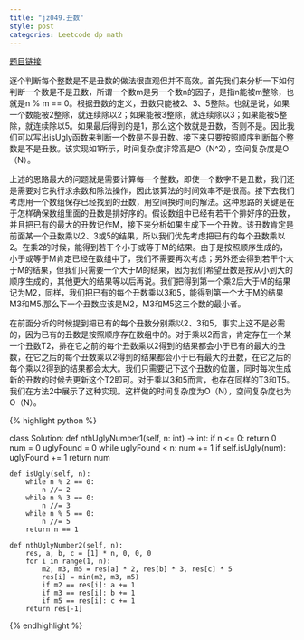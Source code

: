 ```yaml
---
title: "jz049.丑数"
style: post
categories: Leetcode dp math
---
```


[题目链接](https://leetcode-cn.com/problems/chou-shu-lcof/)

逐个判断每个整数是不是丑数的做法很直观但并不高效。首先我们来分析一下如何判断一个数是不是丑数，所谓一个数m是另一个数n的因子，是指n能被m整除，也就是n % m == 0。根据丑数的定义，丑数只能被2、3、5整除。也就是说，如果一个数能被2整除，就连续除以2；如果能被3整除，就连续除以3；如果能被5整除，就连续除以5。如果最后得到的是1，那么这个数就是丑数，否则不是。因此我们可以写出isUgly函数来判断一个数是不是丑数。接下来只要按照顺序判断每个整数是不是丑数。该实现如1所示，时间复杂度非常高是O（N^2），空间复杂度是O（N）。

上述的思路最大的问题就是需要计算每一个整数，即使一个数字不是丑数，我们还是需要对它执行求余数和除法操作，因此该算法的时间效率不是很高。接下去我们考虑用一个数组保存已经找到的丑数，用空间换时间的解法。这种思路的关键是在于怎样确保数组里面的丑数是排好序的。假设数组中已经有若干个排好序的丑数，并且把已有的最大的丑数记作M，接下来分析如果生成下一个丑数。该丑数肯定是前面某一个丑数乘以2、3或5的结果，所以我们优先考虑把已有的每个丑数乘以2。在乘2的时候，能得到若干个小于或等于M的结果。由于是按照顺序生成的，小于或等于M肯定已经在数组中了，我们不需要再次考虑；另外还会得到若干个大于M的结果，但我们只需要一个大于M的结果，因为我们希望丑数是按从小到大的顺序生成的，其他更大的结果等以后再说。我们把得到第一个乘2后大于M的结果记为M2，同样，我们把已有的每个丑数乘以3和5，能得到第一个大于M的结果M3和M5.那么下一个丑数应该是M2，M3和M5这三个数的最小者。

在前面分析的时候提到把已有的每个丑数分别乘以2、3和5，事实上这不是必需的，因为已有的丑数是按照顺序存在数组中的。对于乘以2而言，肯定存在一个某一个丑数T2，排在它之前的每个丑数乘以2得到的结果都会小于已有的最大的丑数，在它之后的每个丑数乘以2得到的结果都会小于已有最大的丑数，在它之后的每个乘以2得到的结果都会太大。我们只需要记下这个丑数的位置，同时每次生成新的丑数的时候去更新这个T2即可。对于乘以3和5而言，也存在同样的T3和T5。我们在方法2中展示了这种实现。这样做的时间复杂度为O（N），空间复杂度也为O（N）。

{% highlight python %}

class Solution:
    def nthUglyNumber1(self, n: int) -> int:
        if n <= 0:
            return 0
        num = 0
        uglyFound = 0
        while uglyFound < n:
            num += 1
            if self.isUgly(num):
                uglyFound += 1
        return num
        
    def isUgly(self, n):
        while n % 2 == 0:
            n //= 2
        while n % 3 == 0:
            n //= 3
        while n % 5 == 0:
            n //= 5
        return n == 1

    def nthUglyNumber2(self, n):
        res, a, b, c = [1] * n, 0, 0, 0
        for i in range(1, n):
            m2, m3, m5 = res[a] * 2, res[b] * 3, res[c] * 5
            res[i] = min(m2, m3, m5)
            if m2 == res[i]: a += 1
            if m3 == res[i]: b += 1
            if m5 == res[i]: c += 1
        return res[-1]

{% endhighlight %}

